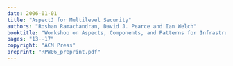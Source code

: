 ```yaml
---
date: 2006-01-01
title: "AspectJ for Multilevel Security"
authors: "Roshan Ramachandran, David J. Pearce and Ian Welch"
booktitle: "Workshop on Aspects, Components, and Patterns for Infrastructure Software (ACP4IS)"
pages: "13--17"
copyright: "ACM Press"
preprint: "RPW06_preprint.pdf"
---
```


